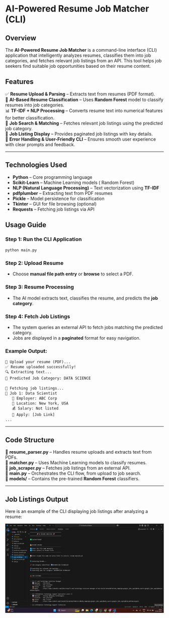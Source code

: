 # AI-Powered Resume Job Matcher (CLI)

## Overview
The **AI-Powered Resume Job Matcher** is a command-line interface (CLI) application that intelligently analyzes resumes, classifies them into job categories, and fetches relevant job listings from an API. This tool helps job seekers find suitable job opportunities based on their resume content.

## Features
✅ **Resume Upload & Parsing** – Extracts text from resumes (PDF format).  
🤖 **AI-Based Resume Classification** – Uses **Random Forest** model to classify resumes into job categories.  
📊 **TF-IDF + NLP Processing** – Converts resume text into numerical features for better classification.  
📝 **Job Search & Matching** – Fetches relevant job listings using the predicted job category.  
📌 **Job Listing Display** – Provides paginated job listings with key details.  
🎯 **Error Handling & User-Friendly CLI** – Ensures smooth user experience with clear prompts and feedback.  

---

## Technologies Used
- **Python** – Core programming language
- **Scikit-Learn** – Machine Learning models ( Random Forest)
- **NLP (Natural Language Processing)** – Text vectorization using **TF-IDF**
- **pdfplumber** – Extracting text from PDF resumes
- **Pickle** – Model persistence for classification
- **Tkinter** – GUI for file browsing (optional)
- **Requests** – Fetching job listings via API



## Usage Guide
### Step 1: Run the CLI Application
```sh
python main.py
```

### Step 2: Upload Resume
- Choose **manual file path entry** or **browse** to select a PDF.

### Step 3: Resume Processing
- The AI model extracts text, classifies the resume, and predicts the **job category**.

### Step 4: Fetch Job Listings
- The system queries an external API to fetch jobs matching the predicted category.
- Jobs are displayed in a **paginated** format for easy navigation.

### Example Output:
```
📂 Upload your resume (PDF)...
✅ Resume uploaded successfully!
🔍 Extracting text...
📌 Predicted Job Category: DATA SCIENCE

🔎 Fetching job listings...
💼 Job 1: Data Scientist
   🏢 Employer: ABC Corp
   📍 Location: New York, USA
   💰 Salary: Not listed
   🔗 Apply: [Job Link]
...
```

---

## Code Structure
📂 **resume_parser.py** – Handles resume uploads and extracts text from PDFs.  
📂 **matcher.py** – Uses Machine Learning models to classify resumes.  
📂 **job_scraper.py** – Fetches job listings from an external API.  
📂 **main.py** – Orchestrates the CLI flow, from upload to job search.  
📂 **models/** – Contains the pre-trained  **Random Forest** classifiers.  

---


## Job Listings Output

Here is an example of the CLI displaying job listings after analyzing a resume:

![Job Listings Output](screenshot.png)






